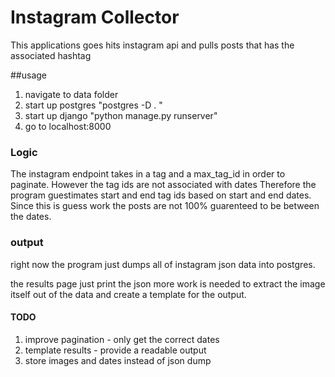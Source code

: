 # Instagram Collector

This applications goes hits instagram api and pulls posts that has the associated hashtag

##usage

1. navigate to data folder
2. start up postgres "postgres -D . "
3. start up django "python manage.py runserver"
4. go to localhost:8000

### Logic
The instagram endpoint takes in a tag and a max_tag_id in order to paginate.
However the tag ids are not associated with dates
Therefore the program guestimates start and end tag ids based on start and end dates.
Since this is guess work the posts are not 100% guarenteed to be between the dates.

### output
right now the program just dumps all of instagram json data into postgres.

the results page just print the json more work is needed to extract the image itself out of the data and create a template for the output.


#### TODO
1. improve pagination - only get the correct dates
2. template results - provide a readable output
3. store images and dates instead of json dump
